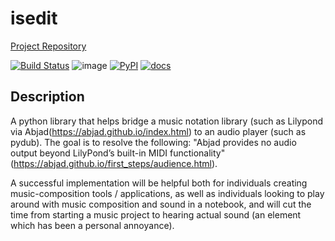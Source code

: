 # isedit

[Project Repository](https://github.com/sadigulcelik/isedit)

[![Build Status](https://github.com/sadigulcelik/isedit/actions/workflows/build.yml/badge.svg)](https://github.com/sadigulcelik/isedit/actions?query=workflow%3A%22Build+Status%22)
![image](https://img.shields.io/badge/license-Apache--2.0-brightgreen)
[![PyPI](https://img.shields.io/pypi/v/isedit)](https://pypi.org/project/isedit/)
[![docs](https://img.shields.io/badge/docs-is%20edit-blue)](https://sadigulcelik.github.io/isedit/)

## Description

A python library that helps bridge a music notation library (such as Lilypond via Abjad(<https://abjad.github.io/index.html>) to an audio player (such as pydub). The goal is to resolve the following: "Abjad provides no audio output beyond LilyPond’s built-in MIDI functionality" (<https://abjad.github.io/first_steps/audience.html>).

A successful implementation will be helpful both for individuals creating music-composition tools / applications, as well as individuals looking to play around with music composition and sound in a notebook, and will cut the time from starting a music project to hearing actual sound (an element which has been a personal annoyance).
